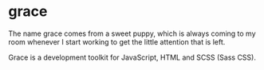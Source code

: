 grace
=====

The name grace comes from a sweet puppy, which is always coming to my room whenever I start working to get the little attention that is left.

Grace is a development toolkit for JavaScript, HTML and SCSS (Sass CSS).
